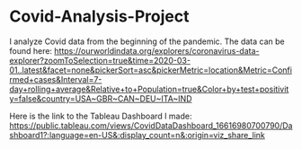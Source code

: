 # Covid-Analysis-Project
I analyze Covid data from the beginning of the pandemic. The data can be found here: https://ourworldindata.org/explorers/coronavirus-data-explorer?zoomToSelection=true&time=2020-03-01..latest&facet=none&pickerSort=asc&pickerMetric=location&Metric=Confirmed+cases&Interval=7-day+rolling+average&Relative+to+Population=true&Color+by+test+positivity=false&country=USA~GBR~CAN~DEU~ITA~IND

Here is the link to the Tableau Dashboard I made: https://public.tableau.com/views/CovidDataDashboard_16616980700790/Dashboard1?:language=en-US&:display_count=n&:origin=viz_share_link
